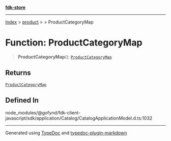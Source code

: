 [**fdk-store**](../../../README.md)
***

[Index](../../../API.md) > [product](../../README.md) > [<internal>](../README.md) > ProductCategoryMap

# Function: ProductCategoryMap

> **ProductCategoryMap**(): [`ProductCategoryMap`](../type-aliases/type-alias.ProductCategoryMap.md)

## Returns

[`ProductCategoryMap`](../type-aliases/type-alias.ProductCategoryMap.md)

## Defined In

node\_modules/@gofynd/fdk-client-javascript/sdk/application/Catalog/CatalogApplicationModel.d.ts:1032

***
Generated using [TypeDoc](https://typedoc.org/) and [typedoc-plugin-markdown](https://www.npmjs.com/package/typedoc-plugin-markdown)
